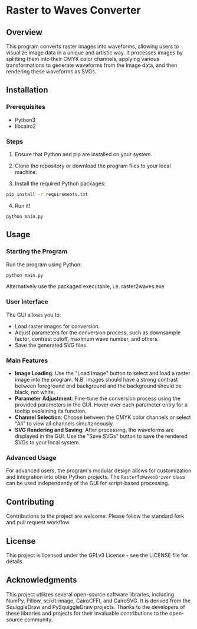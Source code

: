 # Raster to Waves Converter

## Overview

This program converts raster images into waveforms, allowing users to visualize image data in a unique and artistic way. It processes images by splitting them into their CMYK color channels, applying various transformations to generate waveforms from the image data, and then rendering these waveforms as SVGs.

## Installation

### Prerequisites

- Python3
- libcairo2

### Steps

1. Ensure that Python and pip are installed on your system.

2. Clone the repository or download the program files to your local machine.

3. Install the required Python packages:

```bash
pip install -r requirements.txt
```

4. Run it!
```
python main.py
```

## Usage

### Starting the Program

Run the program using Python:

```bash
python main.py
```

Alternatively use the packaged executable, i.e. raster2waves.exe

### User Interface

The GUI allows you to:

- Load raster images for conversion.
- Adjust parameters for the conversion process, such as downsample factor, contrast cutoff, maximum wave number, and others.
- Save the generated SVG files.

### Main Features

- **Image Loading**: Use the "Load Image" button to select and load a raster image into the program. N.B. Images should have a strong contrast between foreground and background and the background should be black, not white.
- **Parameter Adjustment**: Fine-tune the conversion process using the provided parameters in the GUI. Hover over each parameter entry for a tooltip explaining its function.
- **Channel Selection**: Choose between the CMYK color channels or select "All" to view all channels simultaneously.
- **SVG Rendering and Saving**: After processing, the waveforms are displayed in the GUI. Use the "Save SVGs" button to save the rendered SVGs to your local system.

### Advanced Usage

For advanced users, the program's modular design allows for customization and integration into other Python projects. The `RasterToWavesDriver` class can be used independently of the GUI for script-based processing.

## Contributing

Contributions to the project are welcome. Please follow the standard fork and pull request workflow.

## License

This project is licensed under the GPLv3 License - see the LICENSE file for details.

## Acknowledgments

This project utilizes several open-source software libraries, including NumPy, Pillow, scikit-image, CairoCFFI, and CairoSVG. It is derived from the SquiggleDraw and PySquiggleDraw projects. Thanks to the developers of these libraries and projects for their invaluable contributions to the open-source community.
